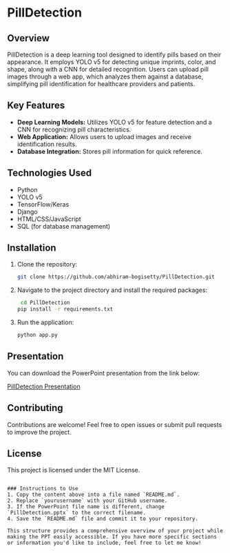# PillDetection

## Overview
PillDetection is a deep learning tool designed to identify pills based on their appearance. It employs YOLO v5 for detecting unique imprints, color, and shape, along with a CNN for detailed recognition. Users can upload pill images through a web app, which analyzes them against a database, simplifying pill identification for healthcare providers and patients.

## Key Features
- **Deep Learning Models:** Utilizes YOLO v5 for feature detection and a CNN for recognizing pill characteristics.
- **Web Application:** Allows users to upload images and receive identification results.
- **Database Integration:** Stores pill information for quick reference.

## Technologies Used
- Python
- YOLO v5
- TensorFlow/Keras
- Django
- HTML/CSS/JavaScript
- SQL (for database management)

## Installation
1. Clone the repository:
   ```bash
   git clone https://github.com/abhiram-bogisetty/PillDetection.git
2. Navigate to the project directory and install the required packages:
   ```bash
    cd PillDetection
   pip install -r requirements.txt
3. Run the application:
   ```bash
   python app.py
   
## Presentation
You can download the PowerPoint presentation from the link below:

  [PillDetection Presentation](https://github.com/abhiram-bogisetty/PillDetection/raw/main/PillDetection.pptx)


## Contributing
Contributions are welcome! Feel free to open issues or submit pull requests to improve the project.

## License
This project is licensed under the MIT License.
```vbnet

### Instructions to Use
1. Copy the content above into a file named `README.md`.
2. Replace `yourusername` with your GitHub username.
3. If the PowerPoint file name is different, change `PillDetection.pptx` to the correct filename.
4. Save the `README.md` file and commit it to your repository.

This structure provides a comprehensive overview of your project while making the PPT easily accessible. If you have more specific sections or information you'd like to include, feel free to let me know!



